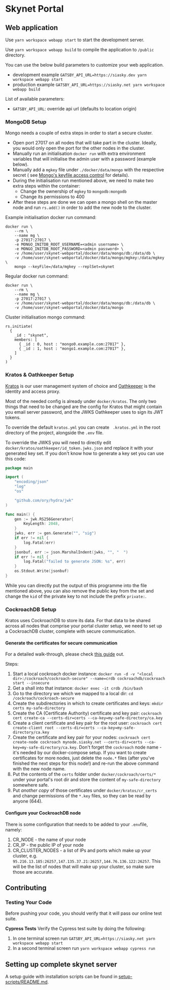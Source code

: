 # Skynet Portal

## Web application

Use `yarn workspace webapp start` to start the development server.

Use `yarn workspace webapp build` to compile the application to `/public` directory.

You can use the below build parameters to customize your web application.

- development example `GATSBY_API_URL=https://siasky.dev yarn workspace webapp start`
- production example `GATSBY_API_URL=https://siasky.net yarn workspace webapp build`

List of available parameters:

- `GATSBY_API_URL`: override api url (defaults to location origin)

### MongoDB Setup

Mongo needs a couple of extra steps in order to start a secure cluster.

* Open port 27017 on all nodes that will take part in the cluster. Ideally, you would only open the port for the other
  nodes in the cluster.
* Manually run an initialisation `docker run` with extra environment variables that will initialise the admin user with
  a password (example below).
* Manually add a `mgkey` file under `./docker/data/mongo` with the respective secret (
  see [Mongo's keyfile access control](https://docs.mongodb.com/manual/tutorial/enforce-keyfile-access-control-in-existing-replica-set/)
  for details).
* During the initialisation run mentioned above, we need to make two extra steps within the container:
    * Change the ownership of `mgkey` to `mongodb:mongodb`
    * Change its permissions to 400
* After these steps are done we can open a mongo shell on the master node and run `rs.add()` in order to add the new
  node to the cluster.

Example initialisation docker run command:

```
docker run \
	--rm \
	--name mg \
	-p 27017:27017 \
	-e MONGO_INITDB_ROOT_USERNAME=<admin username> \
	-e MONGO_INITDB_ROOT_PASSWORD=<admin password> \
	-v /home/user/skynet-webportal/docker/data/mongo/db:/data/db \
	-v /home/user/skynet-webportal/docker/data/mongo/mgkey:/data/mgkey \
	mongo --keyFile=/data/mgkey --replSet=skynet
```

Regular docker run command:

```
docker run \
	--rm \
	--name mg \
	-p 27017:27017 \
	-v /home/user/skynet-webportal/docker/data/mongo/db:/data/db \
	-v /home/user/skynet-webportal/docker/data/mongo
```

Cluster initialisation mongo command:

```
rs.initiate(
  {
    _id : "skynet",
    members: [
      { _id : 0, host : "mongo0.example.com:27017" },
      { _id : 1, host : "mongo1.example.com:27017" },
    ]
  }
)
```

### Kratos & Oathkeeper Setup

[Kratos](https://www.ory.sh/kratos) is our user management system of choice and
[Oathkeeper](https://www.ory.sh/oathkeeper) is the identity and access proxy.

Most of the needed config is already under `docker/kratos`. The only two things that need to be changed are the config
for Kratos that might contain you email server password, and the JWKS Oathkeeper uses to sign its JWT tokens.

To override the default `kratos.yml` you can create ` .kratos.yml` in the root directory of the project, alongside
the `.env` file.

To override the JWKS you will need to directly edit
`docker/kratos/oathkeeper/id_token.jwks.json` and replace it with your generated key set. If you don't know how to
generate a key set you can use this code:

```go
package main

import (
	"encoding/json"
	"log"
	"os"

	"github.com/ory/hydra/jwk"
)

func main() {
	gen := jwk.RS256Generator{
		KeyLength: 2048,
	}
	jwks, err := gen.Generate("", "sig")
	if err != nil {
		log.Fatal(err)
	}
	jsonbuf, err := json.MarshalIndent(jwks, "", "  ")
	if err != nil {
		log.Fatal("failed to generate JSON: %s", err)
	}
	os.Stdout.Write(jsonbuf)
}
```

While you can directly put the output of this programme into the file mentioned above, you can also remove the public
key from the set and change the `kid` of the private key to not include the prefix `private:`.

### CockroachDB Setup

Kratos uses CockroachDB to store its data. For that data to be shared across all nodes that comprise your portal cluster
setup, we need to set up a CockroachDB cluster, complete with secure communication.

#### Generate the certificates for secure communication

For a detailed walk-through, please check [this guide](https://www.cockroachlabs.com/docs/v20.2/secure-a-cluster.html)
out.

Steps:

1. Start a local cockroach docker instance:
   `docker run -d -v "<local dir>:/cockroach/cockroach-secure" --name=crdb cockroachdb/cockroach start --insecure`
1. Get a shall into that instance: `docker exec -it crdb /bin/bash`
1. Go to the directory we which we mapped to a local dir: `cd /cockroach/cockroach-secure`
1. Create the subdirectories in which to create certificates and keys: `mkdir certs my-safe-directory`
1. Create the CA (Certificate Authority) certificate and key
   pair: `cockroach cert create-ca --certs-dir=certs --ca-key=my-safe-directory/ca.key`
1. Create a client certificate and key pair for the root
   user: `cockroach cert create-client root --certs-dir=certs --ca-key=my-safe-directory/ca.key`
1. Create the certificate and key pair for your
   nodes: `cockroach cert create-node cockroach mynode.siasky.net --certs-dir=certs --ca-key=my-safe-directory/ca.key`.
   Don't forget the `cockroach` node name - it's needed by our docker-compose setup. If you want to create certificates
   for more nodes, just delete the `node.*` files (after you've finished the next steps for this node!) and re-run the
   above command with the new node name.
1. Put the contents of the `certs` folder under `docker/cockroach/certs/*` under your portal's root dir and store the
   content of `my-safe-directory` somewhere safe.
1. Put *another copy* of those certificates under `docker/kratos/cr_certs` and change permissions of the `*.key` files,
   so they can be read by anyone (644).

#### Configure your CockroachDB node

There is some configuration that needs to be added to your `.env`file, namely:

1. CR_NODE - the name of your node
1. CR_IP - the public IP of your node
1. CR_CLUSTER_NODES - a list of IPs and ports which make up your cluster, e.g.
   `95.216.13.185:26257,147.135.37.21:26257,144.76.136.122:26257`. This will be the list of nodes that will make up your
   cluster, so make sure those are accurate.

## Contributing

### Testing Your Code

Before pushing your code, you should verify that it will pass our online test suite.

**Cypress Tests**
Verify the Cypress test suite by doing the following:

1. In one terminal screen run `GATSBY_API_URL=https://siasky.net yarn workspace webapp start`
1. In a second terminal screen run `yarn workspace webapp cypress run`

## Setting up complete skynet server

A setup guide with installation scripts can be found in [setup-scripts/README.md](./setup-scripts/README.md).
